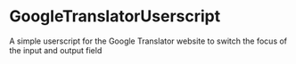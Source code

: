 GoogleTranslatorUserscript
==========================

A simple userscript for the Google Translator website to switch the focus of the input and output field
